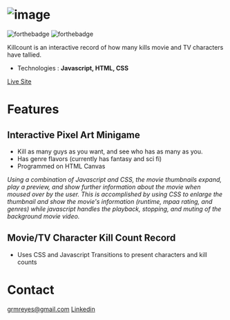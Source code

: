 ![image](https://killcount.s3-us-west-1.amazonaws.com/killcountbanner.jpg)
======
![forthebadge](https://forthebadge.com/images/badges/made-with-javascript.svg)
![forthebadge](https://forthebadge.com/images/badges/uses-css.svg)

Killcount is an interactive record of how many kills movie and TV characters have tallied.

* Technologies   : **Javascript, HTML, CSS**

[Live Site](https://grmreyes.github.io/killcount/)


Features
======


## Interactive Pixel Art Minigame
* Kill as many guys as you want, and see who has as many as you.
* Has genre flavors (currently has fantasy and sci fi)
* Programmed on HTML Canvas

*Using a combination of Javascript and CSS, the movie thumbnails expand, play a preview, and show further information about the movie when moused over by the user. This is accomplished by using CSS to enlarge the thumbnail and show the movie's information (runtime, mpaa rating, and genres) while javascript handles the playback, stopping, and muting of the background movie video.*


## Movie/TV Character Kill Count Record
* Uses CSS and Javascript Transitions to present characters and kill counts


Contact
======
[grmreyes@gmail.com](mailto:grmreyes@gmail.com)
[Linkedin](https://www.linkedin.com/in/grmreyes/)

